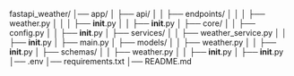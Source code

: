 fastapi_weather/
│── app/
│   ├── api/
│   │   ├── endpoints/
│   │   │   ├── weather.py
│   │   │   ├── __init__.py
│   │   ├── __init__.py
│   ├── core/
│   │   ├── config.py
│   │   ├── __init__.py
│   ├── services/
│   │   ├── weather_service.py
│   │   ├── __init__.py
│   ├── main.py
│   ├── models/
│   │   ├── weather.py
│   │   ├── __init__.py
│   ├── schemas/
│   │   ├── weather.py
│   │   ├── __init__.py
│   ├── __init__.py
│── .env
│── requirements.txt
│── README.md
